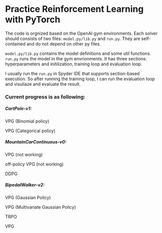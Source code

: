 # Practice Reinforcement Learning with PyTorch
The code is orgnized based on the OpenAI gym environments. Each solver should consists of two files: `model.py/lib.py` and `run.py`. They are self-contained and do not depend on other py files.

`model.py/lib.py` contains the model definitions and some util functions. `run.py` runs the model in the gym envrionments. It has three sections: hyperparameters and initilization, training loop and evaluation loop. 

I usually run the `run.py` in Spyder IDE that supports section-based execution. So after running the training loop, I can run the evaluation loop and visuliaze and evaluate the result.

### Current progress is as following:

##### CartPole-v1:

VPG (Binomial policy)

VPG (Categorical policy)




##### MountainCarContinuous-v0:

VPG (not working)

off-policy VPG (not working)

DDPG




##### BipedalWalker-v2:

VPG (Gaussian Policy)

VPG (Multivariate Gaussian Policy)

TRPO

VPG





